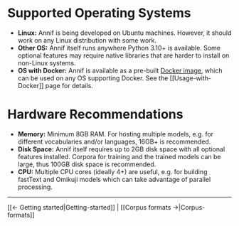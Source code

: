# Supported Operating Systems

- **Linux:** Annif is being developed on Ubuntu machines. However, it should work on any Linux distribution with some work.
- **Other OS:** Annif itself runs anywhere Python 3.10+ is available. Some optional features may require native libraries that are harder to install on non-Linux systems.
- **OS with Docker:** Annif is available as a pre-built [Docker image](https://quay.io/repository/natlibfi/annif), which can be used on any OS supporting Docker. See the [[Usage-with-Docker]] page for details.

# Hardware Recommendations

- **Memory:** Minimum 8GB RAM. For hosting multiple models, e.g. for different vocabularies and/or languages, 16GB+ is recommended.
- **Disk Space:** Annif itself requires up to 2GB disk space with all optional features installed. Corpora for training and the trained models can be large, thus 100GB disk space is recommended.
- **CPU:** Multiple CPU cores (ideally 4+) are useful, e.g. for building fastText and Omikuji models which can take advantage of parallel processing.

---

[[← Getting started|Getting-started]] | [[Corpus formats →|Corpus-formats]]